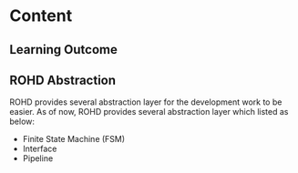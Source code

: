# Content

## Learning Outcome

## ROHD Abstraction

ROHD provides several abstraction layer for the development work to be easier. As of now, ROHD provides several abstraction layer which listed as below:

- Finite State Machine (FSM)
- Interface
- Pipeline
